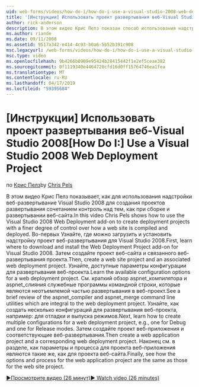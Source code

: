 ```yaml
---
uid: web-forms/videos/how-do-i/how-do-i-use-a-visual-studio-2008-web-deployment-project
title: '[Инструкции] Использовать проект развертывания веб-Visual Studio 2008 | Документация Майкрософт'
author: rick-anderson
description: В этом видео Крис Пелз показан способ использования надстройки веб-развертывание Visual Studio 2008 для создания проектов развертывания с помощью степень контроля над тем, как...
ms.author: riande
ms.date: 09/11/2008
ms.assetid: 9517a342-e414-4c93-b0a6-5b52b391c908
msc.legacyurl: /web-forms/videos/how-do-i/how-do-i-use-a-visual-studio-2008-web-deployment-project
msc.type: video
ms.openlocfilehash: 9b4266b0909e95424b28415442f1e2ef5ceae382
ms.sourcegitcommit: 0f1119340e4464720cfd16d0ff15764746ea1fea
ms.translationtype: MT
ms.contentlocale: ru-RU
ms.lasthandoff: 04/17/2019
ms.locfileid: "59395684"
---
```

# <a name="how-do-i-use-a-visual-studio-2008-web-deployment-project"></a><span data-ttu-id="27659-103">[Инструкции] Использовать проект развертывания веб-Visual Studio 2008</span><span class="sxs-lookup"><span data-stu-id="27659-103">[How Do I:] Use a Visual Studio 2008 Web Deployment Project</span></span>

<span data-ttu-id="27659-104">по [Крис Пелз](https://twitter.com/chrispels)</span><span class="sxs-lookup"><span data-stu-id="27659-104">by [Chris Pels](https://twitter.com/chrispels)</span></span>

<span data-ttu-id="27659-105">В этом видео Крис Пелз показывает, как для использования надстройки веб-развертывание Visual Studio 2008 для создания проектов развертывания сочетанием контроль над тем, как при сборке и развертывании веб-сайта.</span><span class="sxs-lookup"><span data-stu-id="27659-105">In this video Chris Pels shows how to use the Visual Studio 2008 Web Deployment add-on to create deployment projects with a finer degree of control over how a web site is compiled and deployed.</span></span> <span data-ttu-id="27659-106">Во-первых Узнайте, где можно загрузить и установить надстройку проект веб-развертывания для Visual Studio 2008.</span><span class="sxs-lookup"><span data-stu-id="27659-106">First, learn where to download and install the Web Deployment Project add-on for Visual Studio 2008.</span></span> <span data-ttu-id="27659-107">Затем создайте проект веб-сайта и связанного веб-развертывания проекта.</span><span class="sxs-lookup"><span data-stu-id="27659-107">Then, create a web site project and an associated web deployment project.</span></span> <span data-ttu-id="27659-108">Узнайте, доступные параметры конфигурации для развертывания веб-проекта.</span><span class="sxs-lookup"><span data-stu-id="27659-108">Learn the available configuration options for a web deployment project.</span></span> <span data-ttu-id="27659-109">См. краткий обзор aspnet\_компилятора и aspnet\_слияния служебные программы командной строки, которые являются неотъемлемой частью развертывания в веб-проект.</span><span class="sxs-lookup"><span data-stu-id="27659-109">See a brief review of the aspnet\_compiler and aspnet\_merge command line utilities which are integral to the web deployment project.</span></span> <span data-ttu-id="27659-110">Узнайте, как создать несколько конфигураций для развертывания веб-проекта, например: для отладки и выпуска режимов.</span><span class="sxs-lookup"><span data-stu-id="27659-110">Next, learn how to create multiple configurations for a web deployment project, e.g., one for Debug and one for Release modes.</span></span> <span data-ttu-id="27659-111">Затем создайте проект веб-приложения и соответствующие веб-развертывания.</span><span class="sxs-lookup"><span data-stu-id="27659-111">Then create a web application project and a corresponding web deployment project.</span></span> <span data-ttu-id="27659-112">Наконец см. в разделе, как параметры и процесса для проекта веб-приложения являются такие же, как для проекта веб-сайта.</span><span class="sxs-lookup"><span data-stu-id="27659-112">Finally, see how the options and process for the web application project are the same as those for the web site project.</span></span>

[<span data-ttu-id="27659-113">&#9654;Просмотрите видео (26 минут)</span><span class="sxs-lookup"><span data-stu-id="27659-113">&#9654; Watch video (26 minutes)</span></span>](https://channel9.msdn.com/Blogs/ASP-NET-Site-Videos/how-do-i-use-a-visual-studio-2008-web-deployment-project)
